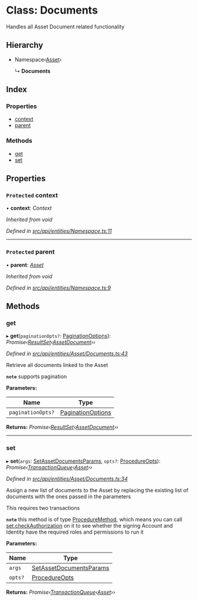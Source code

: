 # Class: Documents

Handles all Asset Document related functionality

## Hierarchy

* Namespace‹[Asset](asset.md)›

  ↳ **Documents**

## Index

### Properties

* [context](documents.md#protected-context)
* [parent](documents.md#protected-parent)

### Methods

* [get](documents.md#get)
* [set](documents.md#set)

## Properties

### `Protected` context

• **context**: *Context*

*Inherited from void*

*Defined in [src/api/entities/Namespace.ts:11](https://github.com/PolymeshAssociation/polymesh-sdk/blob/46845947/src/api/entities/Namespace.ts#L11)*

___

### `Protected` parent

• **parent**: *[Asset](asset.md)*

*Inherited from void*

*Defined in [src/api/entities/Namespace.ts:9](https://github.com/PolymeshAssociation/polymesh-sdk/blob/46845947/src/api/entities/Namespace.ts#L9)*

## Methods

###  get

▸ **get**(`paginationOpts?`: [PaginationOptions](../interfaces/paginationoptions.md)): *Promise‹[ResultSet](../interfaces/resultset.md)‹[AssetDocument](../interfaces/assetdocument.md)››*

*Defined in [src/api/entities/Asset/Documents.ts:43](https://github.com/PolymeshAssociation/polymesh-sdk/blob/46845947/src/api/entities/Asset/Documents.ts#L43)*

Retrieve all documents linked to the Asset

**`note`** supports pagination

**Parameters:**

Name | Type |
------ | ------ |
`paginationOpts?` | [PaginationOptions](../interfaces/paginationoptions.md) |

**Returns:** *Promise‹[ResultSet](../interfaces/resultset.md)‹[AssetDocument](../interfaces/assetdocument.md)››*

___

###  set

▸ **set**(`args`: [SetAssetDocumentsParams](../interfaces/setassetdocumentsparams.md), `opts?`: [ProcedureOpts](../interfaces/procedureopts.md)): *Promise‹[TransactionQueue](transactionqueue.md)‹[Asset](asset.md)››*

*Defined in [src/api/entities/Asset/Documents.ts:34](https://github.com/PolymeshAssociation/polymesh-sdk/blob/46845947/src/api/entities/Asset/Documents.ts#L34)*

Assign a new list of documents to the Asset by replacing the existing list of documents with the ones passed in the parameters

This requires two transactions

**`note`** this method is of type [ProcedureMethod](../interfaces/proceduremethod.md), which means you can call [set.checkAuthorization](../interfaces/proceduremethod.md#checkauthorization)
  on it to see whether the signing Account and Identity have the required roles and permissions to run it

**Parameters:**

Name | Type |
------ | ------ |
`args` | [SetAssetDocumentsParams](../interfaces/setassetdocumentsparams.md) |
`opts?` | [ProcedureOpts](../interfaces/procedureopts.md) |

**Returns:** *Promise‹[TransactionQueue](transactionqueue.md)‹[Asset](asset.md)››*
